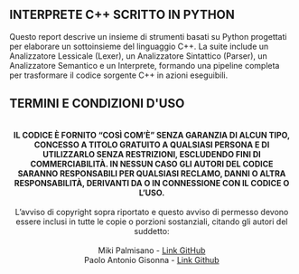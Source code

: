 ## INTERPRETE C++ SCRITTO IN PYTHON
Questo report descrive un insieme di strumenti basati su Python progettati per elaborare un sottoinsieme del linguaggio C++. La suite include un Analizzatore Lessicale (Lexer), un Analizzatore Sintattico (Parser), un Analizzatore Semantico e un Interprete, formando una pipeline completa per trasformare il codice sorgente C++ in azioni eseguibili.
## TERMINI E CONDIZIONI D'USO

<p align="center">
  <br>
<strong>IL CODICE È FORNITO “COSÌ COM’È” SENZA GARANZIA DI ALCUN TIPO, CONCESSO A TITOLO GRATUITO A QUALSIASI PERSONA E DI UTILIZZARLO SENZA RESTRIZIONI, ESCLUDENDO FINI DI COMMERCIABILITÀ. IN NESSUN CASO GLI AUTORI DEL CODICE SARANNO RESPONSABILI PER QUALSIASI RECLAMO, DANNI O ALTRA RESPONSABILITÀ, DERIVANTI DA O IN CONNESSIONE CON IL CODICE O L’USO.</strong><br>
<br>
L’avviso di copyright sopra riportato e questo avviso di permesso devono essere inclusi in tutte le copie o porzioni sostanziali, citando gli autori del suddetto: <br>
  <br>
Miki Palmisano - <a href="https://github.com/Miki-Palmisano">Link GitHub</a> <br>
Paolo Antonio Gisonna - <a href="https://github.com/Paologis01">Link Github</a><br>
</p>
